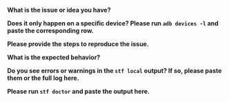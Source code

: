 <!-- *Before creating an issue please make sure you are using the latest version of STF.* -->

**What is the issue or idea you have?**

**Does it only happen on a specific device? Please run `adb devices -l` and paste the corresponding row.**

**Please provide the steps to reproduce the issue.**

**What is the expected behavior?**

**Do you see errors or warnings in the `stf local` output? If so, please paste them or the full log here.**

**Please run `stf doctor` and paste the output here.**
